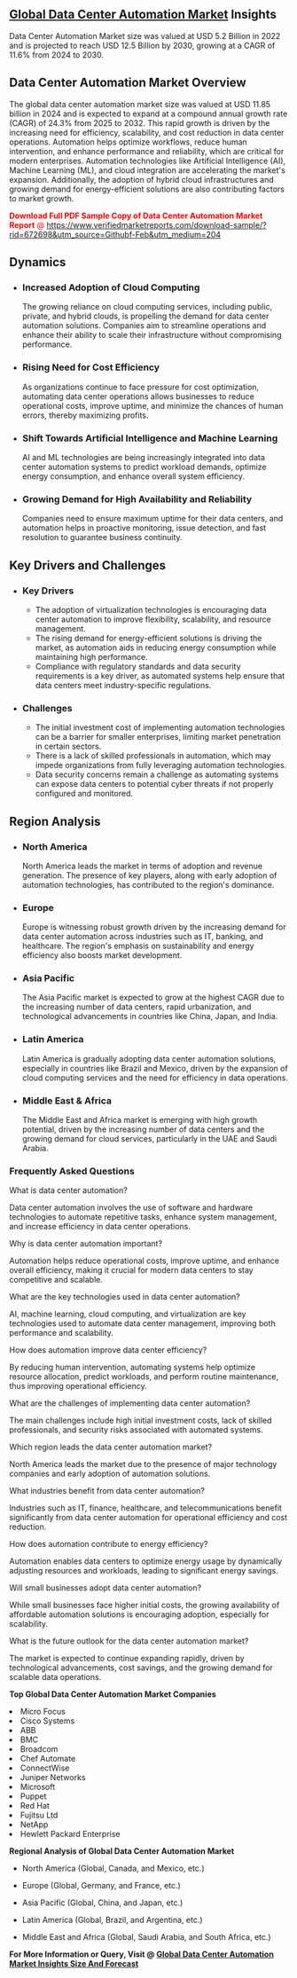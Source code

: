 <h2><a href="https://www.verifiedmarketreports.com/download-sample/?rid=672698&amp;utm_source=Githubf&amp;utm_medium=204" target="_blank">Global Data Center Automation Market</a> Insights</h2><p>Data Center Automation Market size was valued at USD 5.2 Billion in 2022 and is projected to reach USD 12.5 Billion by 2030, growing at a CAGR of 11.6% from 2024 to 2030.</p><p><h2>Data Center Automation Market Overview</h2> <p>The global data center automation market size was valued at USD 11.85 billion in 2024 and is expected to expand at a compound annual growth rate (CAGR) of 24.3% from 2025 to 2032. This rapid growth is driven by the increasing need for efficiency, scalability, and cost reduction in data center operations. Automation helps optimize workflows, reduce human intervention, and enhance performance and reliability, which are critical for modern enterprises. Automation technologies like Artificial Intelligence (AI), Machine Learning (ML), and cloud integration are accelerating the market's expansion. Additionally, the adoption of hybrid cloud infrastructures and growing demand for energy-efficient solutions are also contributing factors to market growth.</p> <p><p><span class=""><span style="color: #ff0000;"><strong>Download Full PDF Sample Copy of Data Center Automation Market Report</strong> @ </span><a href="https://www.verifiedmarketreports.com/download-sample/?rid=672698&amp;utm_source=Githubf-Feb&amp;utm_medium=204" target="_blank">https://www.verifiedmarketreports.com/download-sample/?rid=672698&amp;utm_source=Githubf-Feb&amp;utm_medium=204</a></span></p></p> <h2>Dynamics</h2> <ul> <li><h3>Increased Adoption of Cloud Computing</h3> The growing reliance on cloud computing services, including public, private, and hybrid clouds, is propelling the demand for data center automation solutions. Companies aim to streamline operations and enhance their ability to scale their infrastructure without compromising performance. </li> <li><h3>Rising Need for Cost Efficiency</h3> As organizations continue to face pressure for cost optimization, automating data center operations allows businesses to reduce operational costs, improve uptime, and minimize the chances of human errors, thereby maximizing profits. </li> <li><h3>Shift Towards Artificial Intelligence and Machine Learning</h3> AI and ML technologies are being increasingly integrated into data center automation systems to predict workload demands, optimize energy consumption, and enhance overall system efficiency. </li> <li><h3>Growing Demand for High Availability and Reliability</h3> Companies need to ensure maximum uptime for their data centers, and automation helps in proactive monitoring, issue detection, and fast resolution to guarantee business continuity. </li> </ul> <h2>Key Drivers and Challenges</h2> <ul> <li><h3>Key Drivers</h3> <ul> <li>The adoption of virtualization technologies is encouraging data center automation to improve flexibility, scalability, and resource management.</li> <li>The rising demand for energy-efficient solutions is driving the market, as automation aids in reducing energy consumption while maintaining high performance.</li> <li>Compliance with regulatory standards and data security requirements is a key driver, as automated systems help ensure that data centers meet industry-specific regulations.</li> </ul> </li> <li><h3>Challenges</h3> <ul> <li>The initial investment cost of implementing automation technologies can be a barrier for smaller enterprises, limiting market penetration in certain sectors.</li> <li>There is a lack of skilled professionals in automation, which may impede organizations from fully leveraging automation technologies.</li> <li>Data security concerns remain a challenge as automating systems can expose data centers to potential cyber threats if not properly configured and monitored.</li> </ul> </li> </ul> <h2>Region Analysis</h2> <ul> <li><h3>North America</h3> North America leads the market in terms of adoption and revenue generation. The presence of key players, along with early adoption of automation technologies, has contributed to the region's dominance. </li> <li><h3>Europe</h3> Europe is witnessing robust growth driven by the increasing demand for data center automation across industries such as IT, banking, and healthcare. The region's emphasis on sustainability and energy efficiency also boosts market development. </li> <li><h3>Asia Pacific</h3> The Asia Pacific market is expected to grow at the highest CAGR due to the increasing number of data centers, rapid urbanization, and technological advancements in countries like China, Japan, and India. </li> <li><h3>Latin America</h3> Latin America is gradually adopting data center automation solutions, especially in countries like Brazil and Mexico, driven by the expansion of cloud computing services and the need for efficiency in data operations. </li> <li><h3>Middle East & Africa</h3> The Middle East and Africa market is emerging with high growth potential, driven by the increasing number of data centers and the growing demand for cloud services, particularly in the UAE and Saudi Arabia. </li> </ul> <h3>Frequently Asked Questions</h3> <p>What is data center automation?</p> <p>Data center automation involves the use of software and hardware technologies to automate repetitive tasks, enhance system management, and increase efficiency in data center operations.</p> <p>Why is data center automation important?</p> <p>Automation helps reduce operational costs, improve uptime, and enhance overall efficiency, making it crucial for modern data centers to stay competitive and scalable.</p> <p>What are the key technologies used in data center automation?</p> <p>AI, machine learning, cloud computing, and virtualization are key technologies used to automate data center management, improving both performance and scalability.</p> <p>How does automation improve data center efficiency?</p> <p>By reducing human intervention, automating systems help optimize resource allocation, predict workloads, and perform routine maintenance, thus improving operational efficiency.</p> <p>What are the challenges of implementing data center automation?</p> <p>The main challenges include high initial investment costs, lack of skilled professionals, and security risks associated with automated systems.</p> <p>Which region leads the data center automation market?</p> <p>North America leads the market due to the presence of major technology companies and early adoption of automation solutions.</p> <p>What industries benefit from data center automation?</p> <p>Industries such as IT, finance, healthcare, and telecommunications benefit significantly from data center automation for operational efficiency and cost reduction.</p> <p>How does automation contribute to energy efficiency?</p> <p>Automation enables data centers to optimize energy usage by dynamically adjusting resources and workloads, leading to significant energy savings.</p> <p>Will small businesses adopt data center automation?</p> <p>While small businesses face higher initial costs, the growing availability of affordable automation solutions is encouraging adoption, especially for scalability.</p> <p>What is the future outlook for the data center automation market?</p> <p>The market is expected to continue expanding rapidly, driven by technological advancements, cost savings, and the growing demand for scalable data operations.</p> </p><p><strong>Top Global Data Center Automation Market Companies</strong></p><div data-test-id=""><p><li>Micro Focus</li><li> Cisco Systems</li><li> ABB</li><li> BMC</li><li> Broadcom</li><li> Chef Automate</li><li> ConnectWise</li><li> Juniper Networks</li><li> Microsoft</li><li> Puppet</li><li> Red Hat</li><li> Fujitsu Ltd</li><li> NetApp</li><li> Hewlett Packard Enterprise</li></p><div><strong>Regional Analysis of&nbsp;Global Data Center Automation Market</strong></div><ul><li dir="ltr"><p dir="ltr">North America&nbsp;(Global, Canada, and Mexico, etc.)</p></li><li dir="ltr"><p dir="ltr">Europe (Global, Germany, and France, etc.)</p></li><li dir="ltr"><p dir="ltr">Asia Pacific&nbsp;(Global, China, and Japan, etc.)</p></li><li dir="ltr"><p dir="ltr">Latin America&nbsp;(Global, Brazil, and Argentina, etc.)</p></li><li dir="ltr">Middle East and Africa&nbsp;(Global, Saudi Arabia, and South Africa, etc.)</li></ul><p><strong>For More Information or Query, Visit @&nbsp;</strong><strong><a href="https://www.verifiedmarketreports.com/product/data-center-automation-market/?utm_source=Githubf&amp;utm_medium=204" target="_blank">Global Data Center Automation Market Insights Size And Forecast</a></strong></p></div>
